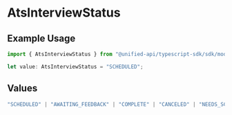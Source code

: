 # AtsInterviewStatus

## Example Usage

```typescript
import { AtsInterviewStatus } from "@unified-api/typescript-sdk/sdk/models/shared";

let value: AtsInterviewStatus = "SCHEDULED";
```

## Values

```typescript
"SCHEDULED" | "AWAITING_FEEDBACK" | "COMPLETE" | "CANCELED" | "NEEDS_SCHEDULING"
```